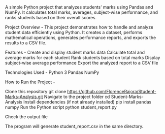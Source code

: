 A simple Python project that analyzes students' marks using Pandas and NumPy.
It calculates total marks, averages, subject-wise performance, and ranks students based on their overall scores.

Project Overview -
This project demonstrates how to handle and analyze student data efficiently using Python.
It creates a dataset, performs mathematical operations, generates performance reports, and exports the results to a CSV file.

Features -
Create and display student marks data
Calculate total and average marks for each student
Rank students based on total marks
Display subject-wise average performance
Export the analyzed report to a CSV file

Technologies Used -
Python 3
Pandas
NumPy

How to Run the Project -

Clone this repository
git clone https://github.com/FlorenceRajora/Student-Marks-Analysis.git
Navigate to the project folder
cd Student-Marks-Analysis
Install dependencies (if not already installed)
pip install pandas numpy
Run the Python script
python student_report.py


Check the output file

The program will generate student_report.csv in the same directory.
